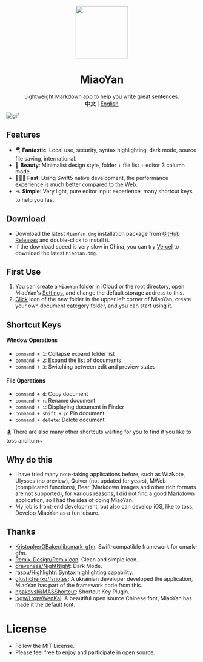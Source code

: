 <p align="center">
    <img src=https://qpluspicture.oss-cn-beijing.aliyuncs.com/r9a9uV/43.png width=138  />
    <h1 align="center">MiaoYan</h1>
    <div align="center">Lightweight Markdown app to help you write great sentences.</div>
    <div align="center"><strong>中文</strong> | <a href="https://github.com/tw93/MiaoYan/README_EN.md">English</a></div>
 
</p>

![gif](https://qpluspicture.oss-cn-beijing.aliyuncs.com/auxutX/26.gif)

## Features

- 🪂 **Fantastic**: Local use, security, syntax highlighting, dark mode, source file saving, international.
- 🐶 **Beauty**: Minimalist design style, folder + file list + editor 3 column mode.
- 🏌🏽‍♂️ **Fast**: Using Swift5 native development, the performance experience is much better compared to the Web.
- 🩴 **Simple**: Very light, pure editor input experience, many shortcut keys to help you fast.

## Download

- Download the latest `MiaoYan.dmg` installation package from [GitHub Releases](https://github.com/tw93/MiaoYan/releases) and double-click to install it.
- If the download speed is very slow in China, you can try [Vercel](https://miao-yan.vercel.app/Release) to download the latest `MiaoYan.dmg`.

## First Use

1. You can create a `MiaoYan` folder in iCloud or the root directory, open MiaoYan's [Settings](https://qpluspicture.oss-cn-beijing.aliyuncs.com/dcDO8s/31.jpg), and change the default storage address to this.
2. [Click](https://qpluspicture.oss-cn-beijing.aliyuncs.com/cHBjMt/43.jpg) icon of the new folder in the upper left corner of MiaoYan, create your own document category folder, and you can start using it.

## Shortcut Keys

#### Window Operations

- `command + 1`: Collapse expand folder list
- `command + 2`: Expand the list of documents
- `command + 3`: Switching between edit and preview states

#### File Operations

- `command + d`: Copy document
- `command + r`: Rename document
- `command + i`: Displaying document in Finder
- `command + shift + p`: Pin document
- `command + delete`: Delete document

🏂 There are also many other shortcuts waiting for you to find if you like to toss and turn~

## Why do this

- I have tried many note-taking applications before, such as WizNote, Ulysses (no preview), Quiver (not updated for years), MWeb (complicated functions), Bear (Markdown images and other rich formats are not supported), for various reasons, I did not find a good Markdown application, so I had the idea of doing MiaoYan.
- My job is front-end development, but also can develop iOS, like to toss, Develop MiaoYan as a fun leisure.

## Thanks

- [KristopherGBaker/libcmark_gfm](https://github.com/KristopherGBaker/libcmark_gfm): Swift-compatible framework for cmark-gfm.
- [Remix-Design/RemixIcon](https://github.com/Remix-Design/RemixIcon): Clean and simple icon.
- [draveness/NightNight](https://github.com/draveness/NightNight): Dark Mode.
- [raspu/Highlightr](https://github.com/raspu/Highlightr): Syntax highlighting capability.
- [glushchenko/fsnotes](https://github.com/glushchenko/fsnotes): A ukrainian developer developed the application, MiaoYan has part of the framework code from this.
- [hpakovski/MASShortcut](https://github.com/shpakovski/MASShortcut): Shortcut Key Plugin.
- [lxgw/LxgwWenKai](https://github.com/lxgw/LxgwWenKai): A beautiful open source Chinese font, MiaoYan has made it the default font.

# License

- Follow the MIT License.
- Please feel free to enjoy and participate in open source.
